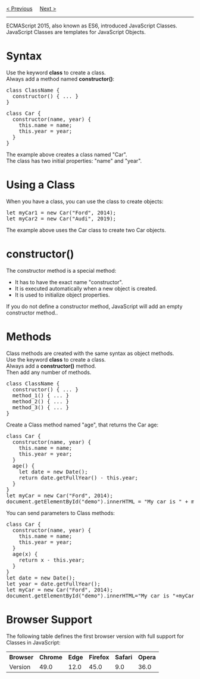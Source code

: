 <a href="/JS/Arrows.md">&lt; Previous</a>
&nbsp;&nbsp;&nbsp;
<a href="/JS/Modules.md">Next &gt;</a>
<hr>
ECMAScript 2015, also known as ES6, introduced JavaScript Classes.
<br>
JavaScript Classes are templates for JavaScript Objects.
<h1>Syntax</h1>
Use the keyword <b>class</b> to create a class.
<br>
Always add a method named <b>constructor()</b>:
<pre>
class ClassName {
  constructor() { ... }
}
</pre>
<pre>
class Car {
  constructor(name, year) {
    this.name = name;
    this.year = year;
  }
}
</pre>
The example above creates a class named "Car".
<br>
The class has two initial properties: "name" and "year".
<h1>Using a Class</h1>
When you have a class, you can use the class to create objects:
<pre>
let myCar1 = new Car("Ford", 2014);
let myCar2 = new Car("Audi", 2019);
</pre>
The example above uses the Car class to create two Car objects.
<h1>constructor()</h1>
The constructor method is a special method:
<ul>
  <li>It has to have the exact name "constructor".</li>
  <li>It is executed automatically when a new object is created.</li>
  <li>It is used to initialize object properties.</li>
</ul>
If you do not define a constructor method, JavaScript will add an empty constructor method..
<h1>Methods</h1>
Class methods are created with the same syntax as object methods.
<br>
Use the keyword <b>class</b> to create a class.
<br>
Always add a <b>constructor()</b> method.
<br>
Then add any number of methods.
<pre>
class ClassName {
  constructor() { ... }
  method_1() { ... }
  method_2() { ... }
  method_3() { ... }
}
</pre>
Create a Class method named "age", that returns the Car age:
<pre>
class Car {
  constructor(name, year) {
    this.name = name;
    this.year = year;
  }
  age() {
    let date = new Date();
    return date.getFullYear() - this.year;
  }
}
let myCar = new Car("Ford", 2014);
document.getElementById("demo").innerHTML = "My car is " + myCar.age() + " years old.";
</pre>
You can send parameters to Class methods:
<pre>
class Car {
  constructor(name, year) {
    this.name = name;
    this.year = year;
  }
  age(x) {
    return x - this.year;
  }
}
let date = new Date();
let year = date.getFullYear();
let myCar = new Car("Ford", 2014);
document.getElementById("demo").innerHTML="My car is "+myCar.age(year)+" years old.";
</pre>
<h1>Browser Support</h1>
The following table defines the first browser version with full support for Classes in JavaScript:
<table class="ws-table-all notranslate">
  <tr>
    <th>Browser</th>
    <th>Chrome</th>
    <th>Edge</th>
    <th>Firefox</th>
    <th>Safari</th>
    <th>Opera</th>
  </tr>
  <tr>
    <td>Version</td>
    <td>49.0</td>
    <td>12.0</td>
    <td>45.0</td>
    <td>9.0</td>
    <td>36.0</td>
  </tr>
</table>
